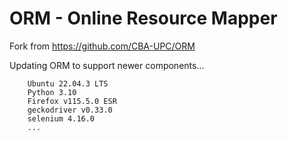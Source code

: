 # ORM - Online Resource Mapper

Fork from https://github.com/CBA-UPC/ORM

Updating ORM to support newer components...

```
    Ubuntu 22.04.3 LTS
    Python 3.10 
    Firefox v115.5.0 ESR
    geckodriver v0.33.0
    selenium 4.16.0
    ...
```
